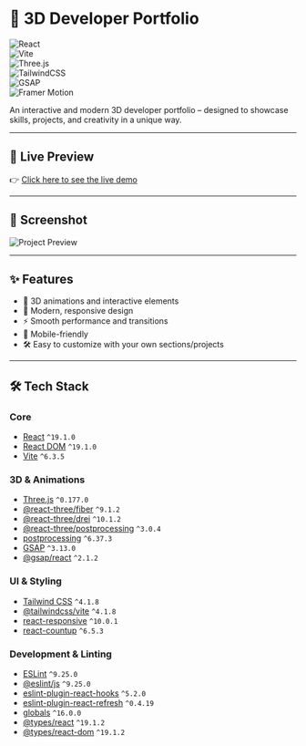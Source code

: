 # 🚀 3D Developer Portfolio

![React](https://img.shields.io/badge/React-19.1.0-61DAFB?logo=react&logoColor=white)  
![Vite](https://img.shields.io/badge/Vite-6.3.5-646CFF?logo=vite&logoColor=white)  
![Three.js](https://img.shields.io/badge/Three.js-0.177.0-black?logo=three.js&logoColor=white)  
![TailwindCSS](https://img.shields.io/badge/TailwindCSS-4.1.8-38B2AC?logo=tailwind-css&logoColor=white)  
![GSAP](https://img.shields.io/badge/GSAP-3.13.0-88CE02?logo=greensock&logoColor=white)  
![Framer Motion](https://img.shields.io/badge/Framer--Motion-Animation-0055FF?logo=framer&logoColor=white)  

An interactive and modern 3D developer portfolio – designed to showcase skills, projects, and creativity in a unique way.

---

## 🔗 Live Preview
👉 <a href="https://threejswebdev.netlify.app/" target="_blank">Click here to see the live demo</a>

---

## 📸 Screenshot
![Project Preview](https://i.ibb.co/HTd3wHpb/Screenshot-1.png)

---

## ✨ Features
- 🌌 3D animations and interactive elements  
- 🎨 Modern, responsive design  
- ⚡ Smooth performance and transitions  
- 📱 Mobile-friendly  
- 🛠️ Easy to customize with your own sections/projects  

---

## 🛠️ Tech Stack

### Core
- [React](https://reactjs.org/) `^19.1.0`  
- [React DOM](https://react.dev/) `^19.1.0`  
- [Vite](https://vitejs.dev/) `^6.3.5`  

### 3D & Animations
- [Three.js](https://threejs.org/) `^0.177.0`  
- [@react-three/fiber](https://docs.pmnd.rs/react-three-fiber/getting-started/introduction) `^9.1.2`  
- [@react-three/drei](https://docs.pmnd.rs/drei/introduction) `^10.1.2`  
- [@react-three/postprocessing](https://docs.pmnd.rs/react-postprocessing/introduction) `^3.0.4`  
- [postprocessing](https://github.com/vanruesc/postprocessing) `^6.37.3`  
- [GSAP](https://gsap.com/) `^3.13.0`  
- [@gsap/react](https://www.npmjs.com/package/@gsap/react) `^2.1.2`  

### UI & Styling
- [Tailwind CSS](https://tailwindcss.com/) `^4.1.8`  
- [@tailwindcss/vite](https://tailwindcss.com/docs/installation/using-vite) `^4.1.8`  
- [react-responsive](https://www.npmjs.com/package/react-responsive) `^10.0.1`  
- [react-countup](https://www.npmjs.com/package/react-countup) `^6.5.3`  

### Development & Linting
- [ESLint](https://eslint.org/) `^9.25.0`  
- [@eslint/js](https://www.npmjs.com/package/@eslint/js) `^9.25.0`  
- [eslint-plugin-react-hooks](https://www.npmjs.com/package/eslint-plugin-react-hooks) `^5.2.0`  
- [eslint-plugin-react-refresh](https://www.npmjs.com/package/eslint-plugin-react-refresh) `^0.4.19`  
- [globals](https://www.npmjs.com/package/globals) `^16.0.0`  
- [@types/react](https://www.npmjs.com/package/@types/react) `^19.1.2`  
- [@types/react-dom](https://www.npmjs.com/package/@types/react-dom) `^19.1.2`  
